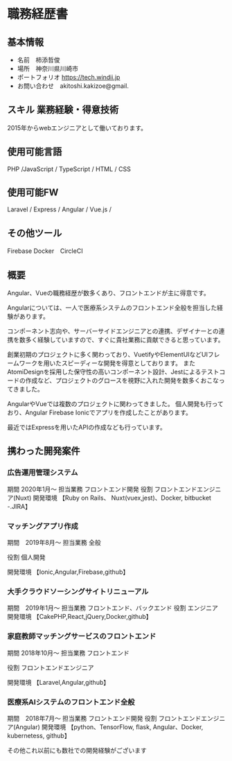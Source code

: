 # 職務経歴書

## 基本情報

- 名前　柿添哲俊
- 場所　神奈川県川崎市
- ポートフォリオ https://tech.windii.jp
- お問い合わせ　akitoshi.kakizoe@gmail.<!-- COMBAK:  -->

## スキル 業務経験・得意技術

2015年からwebエンジニアとして働いております。

## 使用可能言語

PHP /JavaScript / TypeScript / HTML / CSS
## 使用可能FW

Laravel / Express / Angular / Vue.js /

## その他ツール
Firebase Docker　CircleCI

## 概要
Angular、Vueの職務経歴が数多くあり、フロントエンドが主に得意です。

Angularについては、一人で医療系システムのフロントエンド全般を担当した経験があります。

コンポーネント志向や、サーバーサイドエンジニアとの連携、デザイナーとの連携を数多く経験していますので、すぐに貴社業務に貢献できると思っています。

創業初期のプロジェクトに多く関わっており、VuetifyやElementUIなどUIフレームワークを用いたスピーディーな開発を得意としております。
またAtomiDesignを採用した保守性の高いコンポーネント設計、Jestによるテストコードの作成など、プロジェクトのグロースを視野に入れた開発を数多くおこなってきました。

AngularやVueでは複数のプロジェクトに関わってきました。
個人開発も行っており、Angular Firebase Ionicでアプリを作成したことがあります。

最近ではExpressを用いたAPIの作成なども行っています。

## 携わった開発案件

### 広告運用管理システム
期間
2020年1月〜
担当業務
フロントエンド開発
役割
フロントエンドエンジニア(Nuxt)
開発環境
【Ruby on Rails、 Nuxt(vuex,jest)、Docker, bitbucket -.JIRA】

### マッチングアプリ作成
期間　2019年8月〜
担当業務
全般

役割
個人開発

開発環境
【Ionic,Angular,Firebase,github】


### 大手クラウドソーシングサイトリニューアル
期間　2019年1月〜
担当業務
フロントエンド、バックエンド
役割
エンジニア
開発環境
【CakePHP,React,jQuery,Docker,github】

### 家庭教師マッチングサービスのフロントエンド
期間 2018年10月〜
担当業務
フロントエンド

役割
フロントエンドエンジニア

開発環境
【Laravel,Angular,github】

### 医療系AIシステムのフロントエンド全般

期間　2018年7月〜
担当業務
フロントエンド開発
役割
フロントエンドエンジニア(Angular)
開発環境
【python、TensorFlow, flask, Angular、Docker, kubernetess, github】


その他これ以前にも数社での開発経験がございます
